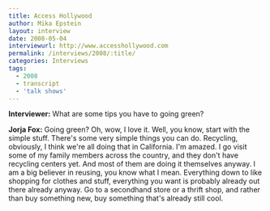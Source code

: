 ```yaml
---
title: Access Hollywood 
author: Mika Epstein
layout: interview
date: 2008-05-04
interviewurl: http://www.accesshollywood.com  
permalink: /interviews/2008/:title/
categories: Interviews
tags:
  - 2008
  - transcript
  - 'talk shows'
---
```


**Interviewer:** What are some tips you have to going green?

**Jorja Fox:** Going green? Oh, wow, I love it. Well, you know, start with the simple stuff. There's some very simple things you can do. Recycling, obviously, I think we're all doing that in California. I'm amazed. I go visit some of my family members across the country, and they don't have recycling centers yet. And most of them are doing it themselves anyway. I am a big believer in reusing, you know what I mean. Everything down to like shopping for clothes and stuff, everything you want is probably already out there already anyway. Go to a secondhand store or a thrift shop, and rather than buy something new, buy something that's already still cool. 